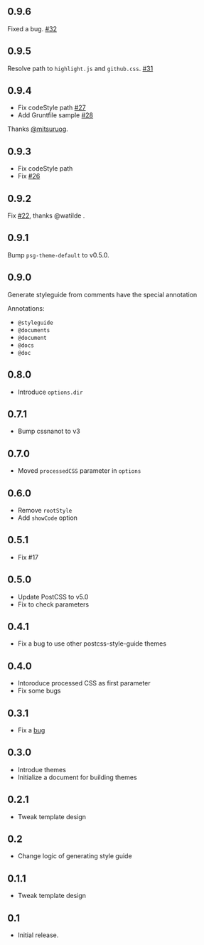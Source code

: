 ## 0.9.6

Fixed a bug. [#32](https://github.com/morishitter/postcss-style-guide/pull/32)

## 0.9.5

Resolve path to `highlight.js` and `github.css`. [#31](https://github.com/morishitter/postcss-style-guide/pull/31)

## 0.9.4

- Fix codeStyle path [#27](https://github.com/morishitter/postcss-style-guide/pull/27)
- Add Gruntfile sample [#28](https://github.com/morishitter/postcss-style-guide/pull/28)

Thanks [@mitsuruog](https://github.com/mitsuruog).

## 0.9.3

- Fix codeStyle path
- Fix [#26](https://github.com/morishitter/postcss-style-guide/pull/26)

## 0.9.2

Fix [#22](https://github.com/morishitter/postcss-style-guide/issues/22), thanks @watilde .

## 0.9.1

Bump `psg-theme-default` to v0.5.0.

## 0.9.0

Generate styleguide from comments have the special annotation

Annotations:

- `@styleguide`
- `@documents`
- `@document`
- `@docs`
- `@doc`

## 0.8.0

- Introduce `options.dir`

## 0.7.1

- Bump cssnanot to v3

## 0.7.0

- Moved `processedCSS` parameter in `options`

## 0.6.0

- Remove `rootStyle`
- Add `showCode` option

## 0.5.1

- Fix #17

## 0.5.0

- Update PostCSS to v5.0
- Fix to check parameters

## 0.4.1

- Fix a bug to use other postcss-style-guide themes

## 0.4.0

- Intoroduce processed CSS as first parameter
- Fix some bugs

## 0.3.1

* Fix a [bug](https://github.com/morishitter/postcss-style-guide/issues/9)

## 0.3.0

* Introdue themes
* Initialize a document for building themes

## 0.2.1

* Tweak template design

## 0.2

* Change logic of generating style guide

## 0.1.1

* Tweak template design

## 0.1

* Initial release.
